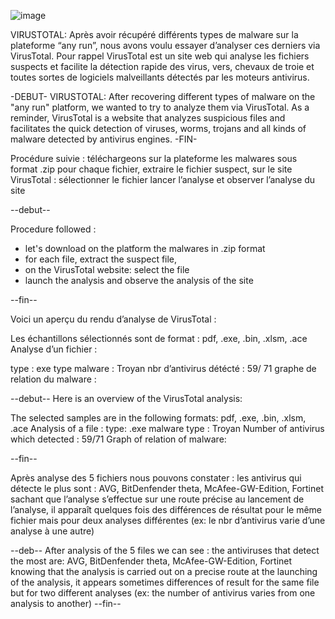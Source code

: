   
![image](https://github.com/MichalonCarpino/Tools_Legal_Utilisation/blob/main/Tools_Legal_Utilisation/VirusTotal/Capture2.PNG)

VIRUSTOTAL:
Après avoir récupéré différents types de malware sur la plateforme “any run”, nous avons voulu essayer d’analyser ces derniers via VirusTotal.
Pour rappel VirusTotal est un site web qui analyse les fichiers suspects et facilite la détection rapide des virus, vers, chevaux de troie et toutes sortes de logiciels malveillants détectés par les moteurs antivirus.

-DEBUT-
VIRUSTOTAL:
After recovering different types of malware on the "any run" platform, we wanted to try to analyze them via VirusTotal.
As a reminder, VirusTotal is a website that analyzes suspicious files and facilitates the quick detection of viruses, worms, trojans and all kinds of malware detected by antivirus engines.
-FIN-

Procédure suivie :
téléchargeons sur la plateforme les malwares sous format .zip
pour chaque fichier, extraire le fichier suspect,
sur le site VirusTotal : sélectionner le fichier 
lancer l’analyse et observer l’analyse du site

--debut--

Procedure followed :
- let's download on the platform the malwares in .zip format
- for each file, extract the suspect file,
- on the VirusTotal website: select the file 
- launch the analysis and observe the analysis of the site

--fin--

Voici un aperçu du rendu d’analyse de VirusTotal :


Les échantillons sélectionnés sont de format : pdf, .exe, .bin, .xlsm, .ace
Analyse d’un fichier : 

type : exe
type malware : Troyan
nbr d’antivirus détécté : 59/ 71
graphe de relation du malware :

--debut--
Here is an overview of the VirusTotal analysis:


The selected samples are in the following formats: pdf, .exe, .bin, .xlsm, .ace
Analysis of a file : 
type: .exe
malware type : Troyan
Number of antivirus which detected : 59/71
Graph of relation of malware:


--fin--






Après analyse des 5 fichiers nous pouvons constater :
les antivirus qui détecte le plus sont : AVG, BitDenfender theta, McAfee-GW-Edition, Fortinet
sachant que l’analyse s’effectue sur une route précise au lancement de l’analyse, il apparaît quelques fois des différences de résultat pour le même fichier mais pour deux analyses différentes (ex: le nbr d’antivirus varie d’une analyse à une autre)

--deb--
After analysis of the 5 files we can see :
the antiviruses that detect the most are: AVG, BitDenfender theta, McAfee-GW-Edition, Fortinet
knowing that the analysis is carried out on a precise route at the launching of the analysis, it appears sometimes differences of result for the same file but for two different analyses (ex: the number of antivirus varies from one analysis to another)
--fin--

